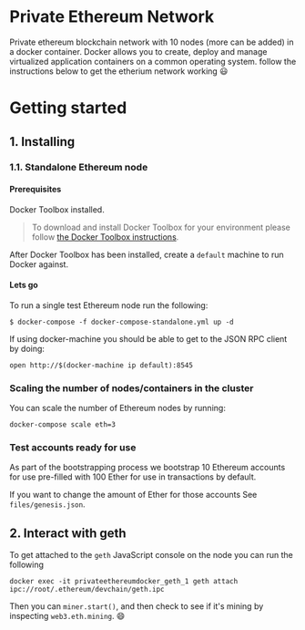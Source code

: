 # Private Ethereum Network
Private ethereum blockchain network with 10 nodes (more can be added) in a docker container. Docker allows you to create, deploy and manage virtualized application containers on a common operating system. follow the instructions below to get the etherium network working :smiley:

# Getting started

## 1. Installing

### 1.1. Standalone Ethereum node

#### Prerequisites

Docker Toolbox installed.
> To download and install Docker Toolbox for your environment please
follow [the Docker Toolbox instructions](https://www.docker.com/products/docker-toolbox).

After Docker Toolbox has been installed, create a ```default``` machine to run Docker against.

#### Lets go

To run a single test Ethereum node run the following:

```
$ docker-compose -f docker-compose-standalone.yml up -d
```

If using docker-machine you should be able to get to the JSON RPC client by doing:

```
open http://$(docker-machine ip default):8545
```
### Scaling the number of nodes/containers in the cluster

You can scale the number of Ethereum nodes by running:

```
docker-compose scale eth=3
```
### Test accounts ready for use

As part of the bootstrapping process we bootstrap 10 Ethereum accounts for use pre-filled with 100 Ether for use in transactions by default.

If you want to change the amount of Ether for those accounts
See `files/genesis.json`.

## 2. Interact with geth

To get attached to the `geth` JavaScript console on the node you can run the following
```
docker exec -it privateethereumdocker_geth_1 geth attach ipc://root/.ethereum/devchain/geth.ipc
```
Then you can `miner.start()`, and then check to see if it's mining by inspecting `web3.eth.mining`. :smile:
